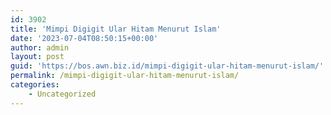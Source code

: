 ```yaml
---
id: 3902
title: 'Mimpi Digigit Ular Hitam Menurut Islam'
date: '2023-07-04T08:50:15+00:00'
author: admin
layout: post
guid: 'https://bos.awn.biz.id/mimpi-digigit-ular-hitam-menurut-islam/'
permalink: /mimpi-digigit-ular-hitam-menurut-islam/
categories:
    - Uncategorized
---
```


